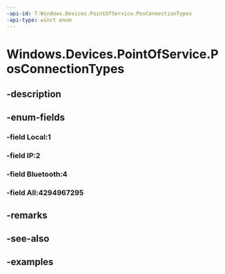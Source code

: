 ```yaml
---
-api-id: T:Windows.Devices.PointOfService.PosConnectionTypes
-api-type: winrt enum
---
```


<!-- Enumeration syntax.
public enum PosConnectionTypes : uint 
-->

# Windows.Devices.PointOfService.PosConnectionTypes

## -description

## -enum-fields
### -field Local:1

### -field IP:2

### -field Bluetooth:4

### -field All:4294967295

## -remarks

## -see-also

## -examples

